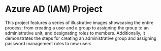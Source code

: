 # Azure AD (IAM) Project
This project features a series of illustrative images showcasing the entire process: from creating a user and a group to assigning the group to an administrative unit, and designating roles to members. Additionally, it demonstrates the steps for creating an administrative group and assigning password management roles to new users.

